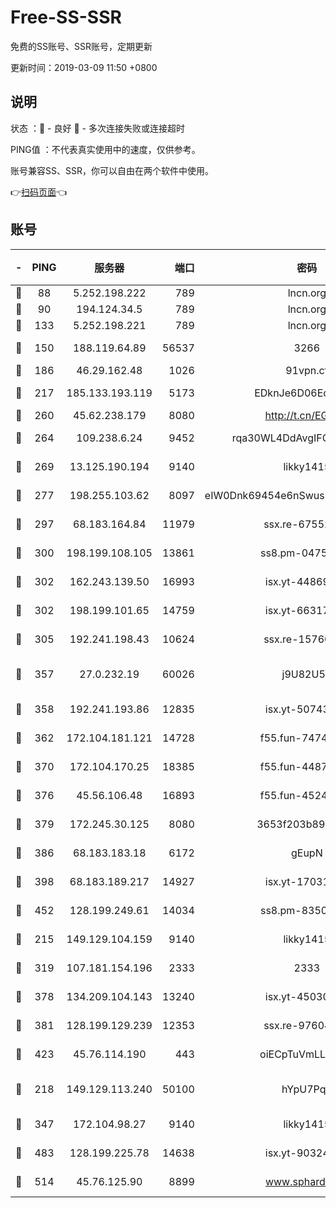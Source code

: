 # Free-SS-SSR

免费的SS账号、SSR账号，定期更新

更新时间：2019-03-09 11:50 +0800

## 说明

状态     ：🙂 - 良好 🙁 - 多次连接失败或连接超时

PING值   ：不代表真实使用中的速度，仅供参考。

账号兼容SS、SSR，你可以自由在两个软件中使用。

👉[扫码页面](https://liesauer.github.io/Free-SS-SSR/)👈

## 账号

|-|PING|服务器|端口|密码|加密方式|区域|
|:----:|:----:|:-----:|-----:|:----:|:----:|:----:|
|🙂|88|5.252.198.222|789|lncn.org|rc4|JP|
|🙂|90|194.124.34.5|789|lncn.org|rc4|JP|
|🙂|133|5.252.198.221|789|lncn.org|rc4|JP|
|🙂|150|188.119.64.89|56537|3266|aes-256-cfb|RU|
|🙂|186|46.29.162.48|1026|91vpn.cf|rc4-md5|RU|
|🙂|217|185.133.193.119|5173|EDknJe6D06EoWDaw|aes-256-cfb|US|
|🙂|260|45.62.238.179|8080|http://t.cn/EGJIyrl|rc4-md5|CA|
|🙂|264|109.238.6.24|9452|rqa30WL4DdAvgIFG6Fs3znzTa|aes-256-cfb|FR|
|🙂|269|13.125.190.194|9140|likky1415|aes-256-cfb|KR|
|🙂|277|198.255.103.62|8097|eIW0Dnk69454e6nSwuspv9DmS201tQ0D|aes-256-cfb|US|
|🙂|297|68.183.164.84|11979|ssx.re-67552662|aes-256-cfb|US|
|🙂|300|198.199.108.105|13861|ss8.pm-04751164|aes-256-cfb|US|
|🙂|302|162.243.139.50|16993|isx.yt-44869527|aes-256-cfb|US|
|🙂|302|198.199.101.65|14759|isx.yt-66317358|aes-256-cfb|US|
|🙂|305|192.241.198.43|10624|ssx.re-15760725|aes-256-cfb|US|
|🙂|357|27.0.232.19|60026|j9U82U53|xchacha20-ietf-poly1305|HK|
|🙂|358|192.241.193.86|12835|isx.yt-50743276|aes-256-cfb|US|
|🙂|362|172.104.181.121|14728|f55.fun-74741421|aes-256-cfb|SG|
|🙂|370|172.104.170.25|18385|f55.fun-44871721|aes-256-cfb|SG|
|🙂|376|45.56.106.48|16893|f55.fun-45246716|aes-256-cfb|US|
|🙂|379|172.245.30.125|8080|3653f203b896678d|chacha20-ietf|US|
|🙂|386|68.183.183.18|6172|gEupN|aes-256-cfb|SG|
|🙂|398|68.183.189.217|14927|isx.yt-17031922|aes-256-cfb|SG|
|🙂|452|128.199.249.61|14034|ss8.pm-83503872|aes-256-cfb|SG|
|🙂|215|149.129.104.159|9140|likky1415|aes-256-cfb|HK|
|🙂|319|107.181.154.196|2333|2333|aes-256-cfb|US|
|🙂|378|134.209.104.143|13240|isx.yt-45030016|aes-256-cfb|SG|
|🙂|381|128.199.129.239|12353|ssx.re-97604958|aes-256-cfb|SG|
|🙂|423|45.76.114.190|443|oiECpTuVmLLxk4Ts|aes-256-cfb|AU|
|🙁|218|149.129.113.240|50100|hYpU7PqP|chacha20-ietf-poly1305|CN|
|🙁|347|172.104.98.27|9140|likky1415|aes-256-cfb|JP|
|🙁|483|128.199.225.78|14638|isx.yt-90324058|aes-256-cfb|SG|
|🙁|514|45.76.125.90|8899|www.sphard.com|aes-256-cfb|AU|
